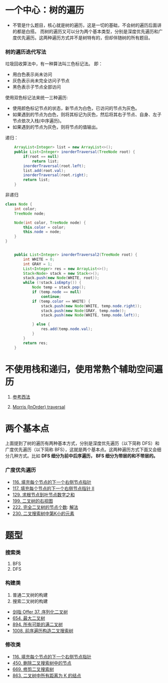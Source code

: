 # 一个中心：树的遍历
- 不管是什么题目，核心就是树的遍历，这是一切的基础，不会树的遍历后面讲的都是白搭。
而树的遍历又可以分为两个基本类型，分别是深度优先遍历和广度优先遍历。这两种遍历方式并不是树特有的，但却伴随树的所有题目。

### 树的遍历迭代写法
垃圾回收算法中，有一种算法叫三色标记法。 即：
-  用白色表示尚未访问
- 灰色表示尚未完全访问子节点
- 黑色表示子节点全部访问

使用双色标记法来统一三种遍历:
- 使用颜色标记节点的状态，新节点为白色，已访问的节点为灰色。
- 如果遇到的节点为白色，则将其标记为灰色，然后将其右子节点、自身、左子节点依次入栈(中序遍历)。
- 如果遇到的节点为灰色，则将节点的值输出。

递归：
```java
    ArrayList<Integer> list = new ArrayList<>();
    public List<Integer> inorderTraversal(TreeNode root) {
        if(root == null)
            return list;
        inorderTraversal(root.left);
        list.add(root.val);
        inorderTraversal(root.right);
        return list;
    }
```
非递归
```java
class Node {
    int color;
    TreeNode node;

    Node(int color, TreeNode node) {
        this.color = color;
        this.node = node;
    }
}


    public List<Integer> inorderTraversal2(TreeNode root) {
        int WHITE = 0;
        int GRAY = 1;
        List<Integer> res = new ArrayList<>();
        Stack<Node> stack = new Stack<>();
        stack.push(new Node(WHITE, root));
        while (!stack.isEmpty()) {
            Node temp = stack.pop();
            if (temp.node == null)
                continue;
            if (temp.color == WHITE) {
                stack.push(new Node(WHITE, temp.node.right));
                stack.push(new Node(GRAY, temp.node));
                stack.push(new Node(WHITE, temp.node.left));

            } else {
                res.add(temp.node.val);
            }
        }
        return res;
    }
```

# 不使用栈和递归，使用常熟个辅助空间遍历
1. [参考西法](https://github.com/azl397985856/leetcode/blob/master/thinkings/binary-tree-traversal.md)

2. [Morris (InOrder) traversal](https://www.educative.io/edpresso/what-is-morris-traversal)

# 两个基本点
上面提到了树的遍历有两种基本方式，分别是深度优先遍历（以下简称 DFS）和广度优先遍历（以下简称 BFS），这就是两个基本点。这两种遍历方式下面又会细分几种方式。比如 **DFS 细分为前中后序遍历， BFS 细分为带层的和不带层的。**

### 广度优先遍历
- [116. 填充每个节点的下一个右侧节点指针](../Tree/L116.java)
- [117. 填充每个节点的下一个右侧节点指针 II](../Tree/L117.java)
- [129. 求根节点到叶节点数字之和](../Tree/L129.java)
- [199. 二叉树的右视图](../Tree/L199.java)
- [222. 完全二叉树的节点个数](../Tree/L222.java): [解法](https://leetcode-cn.com/problems/count-complete-tree-nodes/solution/chang-gui-jie-fa-he-ji-bai-100de-javajie-fa-by-xia/)
- [230. 二叉搜索树中第K小的元素](../Tree/L230.java)
# 题型
### 搜索类
1. BFS
2. DFS

### 构建类
1. 普通二叉树的构建
2. 搜索二叉树的构建
- [ 剑指 Offer 37. 序列化二叉树]()
- [654. 最大二叉树]()
- [894. 所有可能的满二叉树]()
- [1008. 前序遍历构造二叉搜索树]()

### 修改类
- [ 116. 填充每个节点的下一个右侧节点指针]()
- [450. 删除二叉搜索树中的节点]()
- [669. 修剪二叉搜索树]()
- [863. 二叉树中所有距离为 K 的结点 ]()
